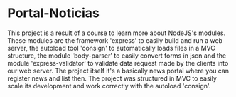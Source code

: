 # Portal-Noticias

This project is a result of a course to learn more about NodeJS's modules. These modules are the framework 'express' to easily build and run a web server, the autoload tool 'consign' to automatically loads files in a MVC structure, the module 'body-parser' to easily convert forms in json and the module 'express-validator' to validate data request made by the clients into our web server. The project itself it's a basically news portal where you can register news and list then. The project was structured in MVC to easily scale its development and work correctly with the autoload 'consign'.
